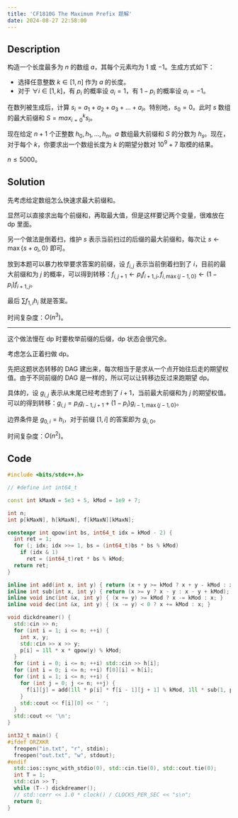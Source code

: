 ```yaml
---
title: 'CF1810G The Maximum Prefix 题解'
date: 2024-08-27 22:58:00
---
```


## Description

构造一个长度最多为 $n$ 的数组 $a$，其每个元素均为 $1$ 或 $-1$。生成方式如下：
+ 选择任意整数 $k\in[1,n]$ 作为 $a$ 的长度。
+ 对于 $\forall i\in[1,k]$，有 $p_i$ 的概率设 $a_i=1$，有 $1-p_i$ 的概率设 $a_i=-1$。

在数列被生成后，计算 $s_i=a_1+a_2+a_3+...+a_i$。特别地，$s_0=0$。此时 $s$ 数组的最大前缀和 $S=max_{i=0}^ks_i$。

现在给定 $n+1$ 个正整数 $h_0,h_1,...,h_n$。$a$ 数组最大前缀和 $S$ 的分数为 $h_s$。现在，对于每个 $k$，你要求出一个数组长度为 $k$ 的期望分数对 $10^9+7$ 取模的结果。

$n\leq 5000$。

## Solution

先考虑给定数组怎么快速求最大前缀和。

显然可以直接求出每个前缀和，再取最大值，但是这样要记两个变量，很难放在 dp 里面。

另一个做法是倒着扫，维护 $s$ 表示当前扫过的后缀的最大前缀和，每次让 $s\leftarrow \max\{s+a_i,0\}$ 即可。

放到本题可以暴力枚举要求答案的前缀，设 $f_{i,j}$ 表示当前倒着扫到了 $i$，目前的最大前缀和为 $j$ 的概率，可以得到转移：$f_{i,j+1}\leftarrow p_if_{i+1,j},f_{i,\max\{j-1,0\}}\leftarrow (1-p_i)f_{i+1,j}$。

最后 $\sum f_{1,i}h_i$ 就是答案。

时间复杂度：$O(n^3)$。

---

这个做法慢在 dp 时要枚举前缀的后缀，dp 状态会很冗余。

考虑怎么正着扫做 dp。

先把这题状态转移的 DAG 建出来，每次相当于是求从一个点开始往后走的期望权值。由于不同前缀的 DAG 是一样的，所以可以让转移边反过来跑期望 dp。

具体的，设 $g_{i,j}$ 表示从末尾已经考虑到了 $i+1$，当前最大前缀和为 $j$ 的期望权值。可以的得到转移：$g_{i,j}=p_ig_{i-1,j+1}+(1-p_i)g_{i-1,\max\{j-1,0\}}$。

边界条件是 $g_{0,i}=h_i$，对于前缀 $[1,i]$ 的答案即为 $g_{i,0}$。

时间复杂度：$O(n^2)$。

## Code

```cpp
#include <bits/stdc++.h>

// #define int int64_t

const int kMaxN = 5e3 + 5, kMod = 1e9 + 7;

int n;
int p[kMaxN], h[kMaxN], f[kMaxN][kMaxN];

constexpr int qpow(int bs, int64_t idx = kMod - 2) {
  int ret = 1;
  for (; idx; idx >>= 1, bs = (int64_t)bs * bs % kMod)
    if (idx & 1)
      ret = (int64_t)ret * bs % kMod;
  return ret;
}

inline int add(int x, int y) { return (x + y >= kMod ? x + y - kMod : x + y); }
inline int sub(int x, int y) { return (x >= y ? x - y : x - y + kMod); }
inline void inc(int &x, int y) { (x += y) >= kMod ? x -= kMod : x; }
inline void dec(int &x, int y) { (x -= y) < 0 ? x += kMod : x; }

void dickdreamer() {
  std::cin >> n;
  for (int i = 1; i <= n; ++i) {
    int x, y;
    std::cin >> x >> y;
    p[i] = 1ll * x * qpow(y) % kMod;
  }
  for (int i = 0; i <= n; ++i) std::cin >> h[i];
  for (int i = 0; i <= n; ++i) f[0][i] = h[i];
  for (int i = 1; i <= n; ++i) {
    for (int j = 0; j <= n; ++j) {
      f[i][j] = add(1ll * p[i] * f[i - 1][j + 1] % kMod, 1ll * sub(1, p[i]) * f[i - 1][std::max(j - 1, 0)] % kMod);
    }
    std::cout << f[i][0] << ' ';
  }
  std::cout << '\n';
}

int32_t main() {
#ifdef ORZXKR
  freopen("in.txt", "r", stdin);
  freopen("out.txt", "w", stdout);
#endif
  std::ios::sync_with_stdio(0), std::cin.tie(0), std::cout.tie(0);
  int T = 1;
  std::cin >> T;
  while (T--) dickdreamer();
  // std::cerr << 1.0 * clock() / CLOCKS_PER_SEC << "s\n";
  return 0;
}
```